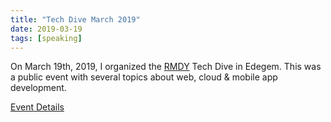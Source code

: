 ```yaml
---
title: "Tech Dive March 2019"
date: 2019-03-19
tags: [speaking]
---
```


On March 19th, 2019, I organized the [RMDY](https://rmdy.be/) Tech Dive in Edegem. This was a public event with several topics about web, cloud & mobile app development.

[Event Details](https://www.eventbrite.be/e/tech-dive-tickets-56032806633)
